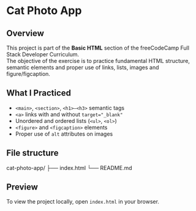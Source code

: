 # Cat Photo App

## Overview
This project is part of the **Basic HTML** section of the freeCodeCamp Full Stack Developer Curriculum.  
The objective of the exercise is to practice fundamental HTML structure, semantic elements and proper use of links, lists, images and figure/figcaption.

## What I Practiced
- `<main>`, `<section>`, `<h1>–<h3>` semantic tags  
- `<a>` links with and without `target="_blank"`  
- Unordered and ordered lists (`<ul>`, `<ol>`)  
- `<figure>` and `<figcaption>` elements  
- Proper use of `alt` attributes on images

## File structure
cat-photo-app/
├── index.html
└── README.md


## Preview
To view the project locally, open `index.html` in your browser.
